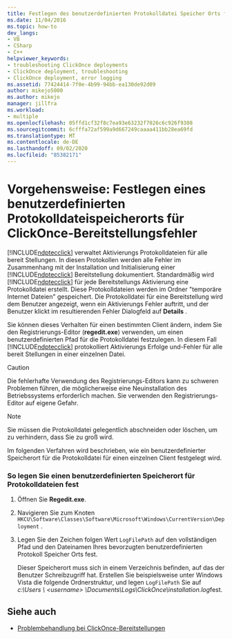 ```yaml
---
title: Festlegen des benutzerdefinierten Protokolldatei Speicher Orts für ClickOnce-Bereitstellungs Fehler
ms.date: 11/04/2016
ms.topic: how-to
dev_langs:
- VB
- CSharp
- C++
helpviewer_keywords:
- troubleshooting ClickOnce deployments
- ClickOnce deployment, troubleshooting
- ClickOnce deployment, error logging
ms.assetid: 77424414-7f0e-4b99-94bb-ea130de92d09
author: mikejo5000
ms.author: mikejo
manager: jillfra
ms.workload:
- multiple
ms.openlocfilehash: 05ffd1cf32f8c7ea93e63232f7026c6c926f9308
ms.sourcegitcommit: 6cfffa72af599a9d667249caaaa411bb28ea69fd
ms.translationtype: MT
ms.contentlocale: de-DE
ms.lasthandoff: 09/02/2020
ms.locfileid: "85382171"
---
```

# <a name="how-to-set-a-custom-log-file-location-for-clickonce-deployment-errors"></a>Vorgehensweise: Festlegen eines benutzerdefinierten Protokolldateispeicherorts für ClickOnce-Bereitstellungsfehler
[!INCLUDE[ndptecclick](../deployment/includes/ndptecclick_md.md)] verwaltet Aktivierungs Protokolldateien für alle bereit Stellungen. In diesen Protokollen werden alle Fehler im Zusammenhang mit der Installation und Initialisierung einer [!INCLUDE[ndptecclick](../deployment/includes/ndptecclick_md.md)] Bereitstellung dokumentiert. Standardmäßig wird [!INCLUDE[ndptecclick](../deployment/includes/ndptecclick_md.md)] für jede Bereitstellungs Aktivierung eine Protokolldatei erstellt. Diese Protokolldateien werden im Ordner "temporäre Internet Dateien" gespeichert. Die Protokolldatei für eine Bereitstellung wird dem Benutzer angezeigt, wenn ein Aktivierungs Fehler auftritt, und der Benutzer klickt im resultierenden Fehler Dialogfeld auf **Details** .

 Sie können dieses Verhalten für einen bestimmten Client ändern, indem Sie den Registrierungs-Editor (**regedit.exe**) verwenden, um einen benutzerdefinierten Pfad für die Protokolldatei festzulegen. In diesem Fall [!INCLUDE[ndptecclick](../deployment/includes/ndptecclick_md.md)] protokolliert Aktivierungs Erfolge und-Fehler für alle bereit Stellungen in einer einzelnen Datei.

> [!CAUTION]
> Die fehlerhafte Verwendung des Registrierungs-Editors kann zu schweren Problemen führen, die möglicherweise eine Neuinstallation des Betriebssystems erforderlich machen. Sie verwenden den Registrierungs-Editor auf eigene Gefahr.

> [!NOTE]
> Sie müssen die Protokolldatei gelegentlich abschneiden oder löschen, um zu verhindern, dass Sie zu groß wird.

 Im folgenden Verfahren wird beschrieben, wie ein benutzerdefinierter Speicherort für die Protokolldatei für einen einzelnen Client festgelegt wird.

### <a name="to-set-a-custom-log-file-location"></a>So legen Sie einen benutzerdefinierten Speicherort für Protokolldateien fest

1. Öffnen Sie **Regedit.exe**.

2. Navigieren Sie zum Knoten `HKCU\Software\Classes\Software\Microsoft\Windows\CurrentVersion\Deployment` .

3. Legen Sie den Zeichen folgen Wert `LogFilePath` auf den vollständigen Pfad und den Dateinamen Ihres bevorzugten benutzerdefinierten Protokoll Speicher Orts fest.

     Dieser Speicherort muss sich in einem Verzeichnis befinden, auf das der Benutzer Schreibzugriff hat. Erstellen Sie beispielsweise unter Windows Vista die folgende Ordnerstruktur, und legen `LogFilePath` Sie auf *c:\Users \\ \<username> \Documents\Logs\ClickOnce\installation.log*fest.

## <a name="see-also"></a>Siehe auch
- [Problembehandlung bei ClickOnce-Bereitstellungen](../deployment/troubleshooting-clickonce-deployments.md)
